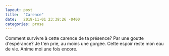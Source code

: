 ```yaml
---
layout: post
title:  "Carence"
date:   2019-11-01 23:38:26 -0400
categories: prose
---
```


Comment survivre à cette carence de ta présence? Par une goutte d'espérance? Je
t'en prie, au moins une gorgée. Cette espoir reste mon eau de vie. Anime moi une
fois encore.
